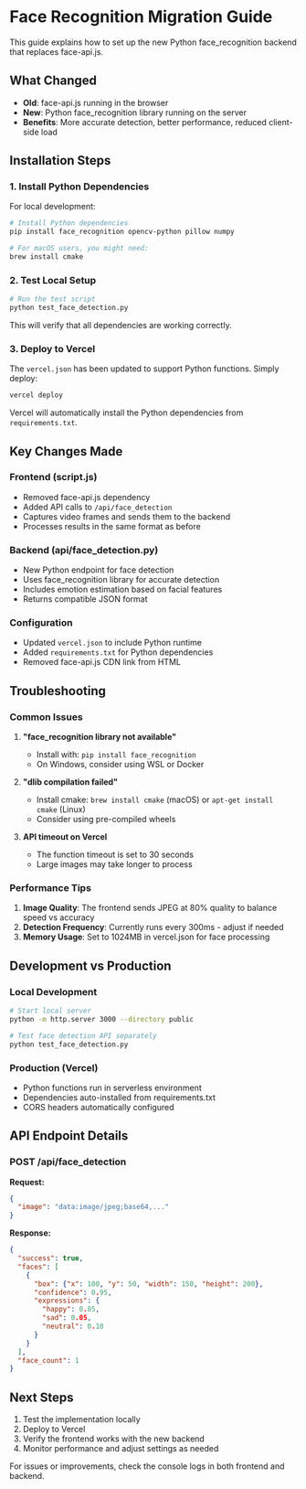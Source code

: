 # Face Recognition Migration Guide

This guide explains how to set up the new Python face_recognition backend that replaces face-api.js.

## What Changed

- **Old**: face-api.js running in the browser
- **New**: Python face_recognition library running on the server
- **Benefits**: More accurate detection, better performance, reduced client-side load

## Installation Steps

### 1. Install Python Dependencies

For local development:

```bash
# Install Python dependencies
pip install face_recognition opencv-python pillow numpy

# For macOS users, you might need:
brew install cmake
```

### 2. Test Local Setup

```bash
# Run the test script
python test_face_detection.py
```

This will verify that all dependencies are working correctly.

### 3. Deploy to Vercel

The `vercel.json` has been updated to support Python functions. Simply deploy:

```bash
vercel deploy
```

Vercel will automatically install the Python dependencies from `requirements.txt`.

## Key Changes Made

### Frontend (script.js)
- Removed face-api.js dependency
- Added API calls to `/api/face_detection`
- Captures video frames and sends them to the backend
- Processes results in the same format as before

### Backend (api/face_detection.py)
- New Python endpoint for face detection
- Uses face_recognition library for accurate detection
- Includes emotion estimation based on facial features
- Returns compatible JSON format

### Configuration
- Updated `vercel.json` to include Python runtime
- Added `requirements.txt` for Python dependencies
- Removed face-api.js CDN link from HTML

## Troubleshooting

### Common Issues

1. **"face_recognition library not available"**
   - Install with: `pip install face_recognition`
   - On Windows, consider using WSL or Docker

2. **"dlib compilation failed"**
   - Install cmake: `brew install cmake` (macOS) or `apt-get install cmake` (Linux)
   - Consider using pre-compiled wheels

3. **API timeout on Vercel**
   - The function timeout is set to 30 seconds
   - Large images may take longer to process

### Performance Tips

1. **Image Quality**: The frontend sends JPEG at 80% quality to balance speed vs accuracy
2. **Detection Frequency**: Currently runs every 300ms - adjust if needed
3. **Memory Usage**: Set to 1024MB in vercel.json for face processing

## Development vs Production

### Local Development
```bash
# Start local server
python -m http.server 3000 --directory public

# Test face detection API separately
python test_face_detection.py
```

### Production (Vercel)
- Python functions run in serverless environment
- Dependencies auto-installed from requirements.txt
- CORS headers automatically configured

## API Endpoint Details

### POST /api/face_detection

**Request:**
```json
{
  "image": "data:image/jpeg;base64,..."
}
```

**Response:**
```json
{
  "success": true,
  "faces": [
    {
      "box": {"x": 100, "y": 50, "width": 150, "height": 200},
      "confidence": 0.95,
      "expressions": {
        "happy": 0.85,
        "sad": 0.05,
        "neutral": 0.10
      }
    }
  ],
  "face_count": 1
}
```

## Next Steps

1. Test the implementation locally
2. Deploy to Vercel
3. Verify the frontend works with the new backend
4. Monitor performance and adjust settings as needed

For issues or improvements, check the console logs in both frontend and backend.